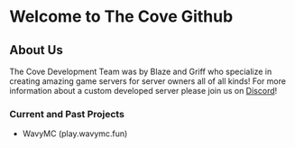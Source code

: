 # Welcome to The Cove Github

## About Us
The Cove Development Team was by Blaze and Griff who specialize in creating amazing game servers for server owners all of all kinds! For more information about a custom developed server please join us on [Discord](http://the-cove.net/discord)!


### Current and Past Projects
- WavyMC (play.wavymc.fun)
